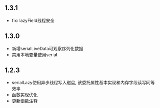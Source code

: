 ## 1.3.1
- fix: lazyField线程安全

## 1.3.0
- 新增serialLiveData可观察序列化数据
- 禁用本地变量使用serial

## 1.2.3
- serialLazy使用异步线程写入磁盘, 该委托属性基本实现和内存字段读写同等效率
- 函数实现优化
- 更新函数注释